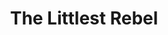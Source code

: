 ---
title: The Littlest Rebel
year: 1936
opening_date: 1936-02-04
closing_date: 
layout: productions
image:
image_caption:
image_credit:
playbill: 
category: 
Theatre: Theatre Jacksonville
cast:
  Lt. Col. Morrison: Allen Moreland
  Virgie: Barbara Mason
  Collins: Blaine Snyder
  Soldier:
    - Clyde Harris
    - George Weeks
    - Robert Bennett
    - Rodbard Horne
    - Sam Christian
  Corp. Dudley: Gordon Crowley
  Jeems Henry: Harold Mills
  Sgt. Dudley: Harry Lewis
  Sally Ann: Helen Steele
  Courier: John Salzer
  Uncle Billy: Maurice Perkins
  Harry O'Connell: Nathan Mallison
  Lt. Harris: Neal Tyler, Jr.
  The General: Robert Demorest, Jr.
  Capt. Herbert Cary: Stokes Perry
  Mrs. Cary: Susan McNeill
  Forbes: Tyler Carpenter
crew:
  Director: Censa Galetti
  Prop Assistant: Louise Bowden
  Props: Marion Hendry
  Staging:
    - Mary Courtney
    - Mrs. R.H.H. Blackwell
---
